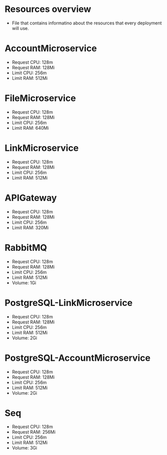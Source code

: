 # Resources overview

* File that contains informatino about the resources that every deployment will use.

# AccountMicroservice
* Request CPU: 128m
* Request RAM: 128Mi
* Limit CPU: 256m
* Limit RAM: 512Mi

# FileMicroservice
* Request CPU: 128m
* Request RAM: 128Mi
* Limit CPU: 256m
* Limit RAM: 640Mi

# LinkMicroservice
* Request CPU: 128m
* Request RAM: 128Mi
* Limit CPU: 256m
* Limit RAM: 512Mi

# APIGateway
* Request CPU: 128m
* Request RAM: 128Mi
* Limit CPU: 256m
* Limit RAM: 320Mi

# RabbitMQ
* Request CPU: 128m
* Request RAM: 128Mi
* Limit CPU: 256m
* Limit RAM: 512Mi
* Volume: 1Gi

# PostgreSQL-LinkMicroservice
* Request CPU: 128m
* Request RAM: 128Mi
* Limit CPU: 256m
* Limit RAM: 512Mi
* Volume: 2Gi

# PostgreSQL-AccountMicroservice
* Request CPU: 128m
* Request RAM: 128Mi
* Limit CPU: 256m
* Limit RAM: 512Mi
* Volume: 2Gi

# Seq
* Request CPU: 128m
* Request RAM: 256Mi
* Limit CPU: 256m
* Limit RAM: 512Mi
* Volume: 3Gi